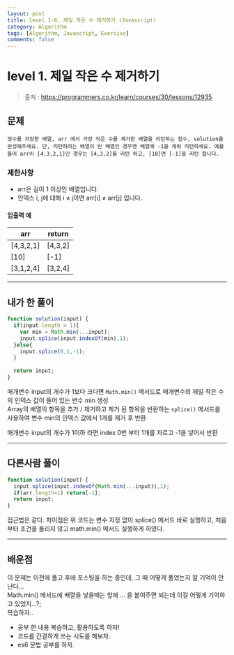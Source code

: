 ```yaml
---
layout: post
title: level 1-6. 제일 작은 수 제거하기 (Javascript)
category: Algorithm
tags: [Algorithm, Javascript, Exercise]
comments: false
---
```

# level 1. 제일 작은 수 제거하기
> 출처 : <https://programmers.co.kr/learn/courses/30/lessons/12935>

## 문제

```
정수를 저장한 배열, arr 에서 가장 작은 수를 제거한 배열을 리턴하는 함수, solution을 완성해주세요. 단, 리턴하려는 배열이 빈 배열인 경우엔 배열에 -1을 채워 리턴하세요. 예를들어 arr이 [4,3,2,1]인 경우는 [4,3,2]를 리턴 하고, [10]면 [-1]을 리턴 합니다.
```

### 제한사항

  - arr은 길이 1 이상인 배열입니다.
  - 인덱스 i, j에 대해 i ≠ j이면 arr[i] ≠ arr[j] 입니다.

#### 입출력 예

arr | return 
--------- | ---------
[4,3,2,1] | [4,3,2]
[10] | [-1]
[3,1,2,4] | [3,2,4]

***

## 내가 한 풀이
```javascript
function solution(input) {
  if(input.length > 1){
    var min = Math.min(...input);
    input.splice(input.indexOf(min),1); 
  }else{
    input.splice(0,1,-1); 
  }
     
  return input;
}
```
매개변수 input의 개수가 1보다 크다면 `Math.min()` 메서드로 매개변수의 제일 작은 수의 인덱스 값이 들어 있는 변수 min 생성  
Array의 배열의 항목을 추가 / 제거하고 제거 된 항목을 반환하는 `splice()` 메서드를 사용하여 변수 min의 인덱스 값에서 1개를 제거 후 반환  
  
매개변수 input의 개수가 1이하 라면 index 0번 부터 1개를 자르고 -1을 넣어서 반환
***

## 다른사람 풀이
```javascript
function solution(input) {
  input.splice(input.indexOf(Math.min(...input)),1);
  if(arr.length<1) return[-1];
  return input;
}
```
접근법은 같다. 차이점은 위 코드는 변수 지정 없이 splice() 메서드 바로 실행하고, 처음부터 조건을 돌리지 않고 math.min() 메서드 실행하게 하였다.

***

## 배운점

이 문제는 이전에 풀고 후에 포스팅을 하는 중인데, 그 때 어떻게 풀었는지 잘 기억이 안난다...  
Math.min() 메서드에 배열을 넣을때는 앞에 ... 을 붙여주면 되는데 이걸 어떻게 기억하고 있었지...?;  
복습하자..

- 공부 한 내용 복습하고, 활용하도록 하자!
- 코드를 간결하게 쓰는 시도를 해보자.
- es6 문법 공부를 하자.
